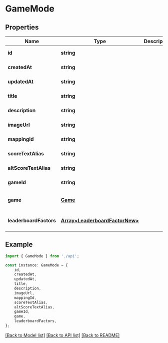 # GameMode


## Properties

Name | Type | Description | Notes
------------ | ------------- | ------------- | -------------
**id** | **string** |  | [default to undefined]
**createdAt** | **string** |  | [default to undefined]
**updatedAt** | **string** |  | [default to undefined]
**title** | **string** |  | [default to undefined]
**description** | **string** |  | [default to undefined]
**imageUrl** | **string** |  | [default to undefined]
**mappingId** | **string** |  | [default to undefined]
**scoreTextAlias** | **string** |  | [default to undefined]
**altScoreTextAlias** | **string** |  | [default to undefined]
**gameId** | **string** |  | [default to undefined]
**game** | [**Game**](Game.md) |  | [optional] [default to undefined]
**leaderboardFactors** | [**Array&lt;LeaderboardFactorNew&gt;**](LeaderboardFactorNew.md) |  | [optional] [default to undefined]

## Example

```typescript
import { GameMode } from './api';

const instance: GameMode = {
    id,
    createdAt,
    updatedAt,
    title,
    description,
    imageUrl,
    mappingId,
    scoreTextAlias,
    altScoreTextAlias,
    gameId,
    game,
    leaderboardFactors,
};
```

[[Back to Model list]](../README.md#documentation-for-models) [[Back to API list]](../README.md#documentation-for-api-endpoints) [[Back to README]](../README.md)
